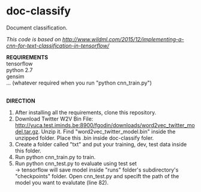# doc-classify
Document classification.

<em>This code is based on http://www.wildml.com/2015/12/implementing-a-cnn-for-text-classification-in-tensorflow/ </em>

<b>REQUIREMENTS</b> <br>
tensorflow<br>
python 2.7<br>
gensim<br>
... (whatever required when you run "python cnn_train.py")<br><br>

<b>DIRECTION</b> <br>
1. After installing all the requirements, clone this repository.<br>
2. Download Twitter W2V Bin File: http://yuca.test.iminds.be:8900/fgodin/downloads/word2vec_twitter_model.tar.gz. Unzip it. Find "word2vec_twitter_model.bin" inside the unzipped folder. Place this .bin inside doc-classify foler.<br>
3. Create a folder called "txt" and put your training, dev, test data inside this folder.<br>
4. Run python cnn_train.py to train.<br>
5. Run python cnn_test.py to evaluate using test set<br>
-> tensorflow will save model inside "runs" folder's subdirectory's "checkpoints" folder. Open cnn_test.py and specift the path of the model you want to evalutate (line 82). 
